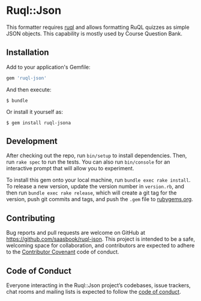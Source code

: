 # Ruql::Json

This formatter requires [ruql](https://github.com/saasbook/ruql) and
allows formatting RuQL quizzes as simple JSON objects.  This
capability is mostly used by Course Question Bank.

## Installation

Add to your application's Gemfile:

```ruby
gem 'ruql-json'
```

And then execute:

    $ bundle

Or install it yourself as:

    $ gem install ruql-jsona

## Development

After checking out the repo, run `bin/setup` to install dependencies. Then, run `rake spec` to run the tests. You can also run `bin/console` for an interactive prompt that will allow you to experiment.

To install this gem onto your local machine, run `bundle exec rake install`. To release a new version, update the version number in `version.rb`, and then run `bundle exec rake release`, which will create a git tag for the version, push git commits and tags, and push the `.gem` file to [rubygems.org](https://rubygems.org).

## Contributing

Bug reports and pull requests are welcome on GitHub at https://github.com/saasbook/ruql-json. This project is intended to be a safe, welcoming space for collaboration, and contributors are expected to adhere to the [Contributor Covenant](http://contributor-covenant.org) code of conduct.

## Code of Conduct

Everyone interacting in the Ruql::Json project’s codebases, issue trackers, chat rooms and mailing lists is expected to follow the [code of conduct](https://github.com/[USERNAME]/ruql-json/blob/master/CODE_OF_CONDUCT.md).
